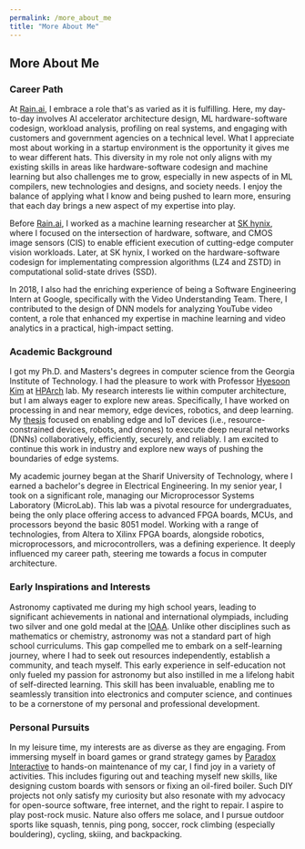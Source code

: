 ```yaml
---
permalink: /more_about_me
title: "More About Me"
---
```


## More About Me

### Career Path

At [Rain.ai](https://rain.ai/), I embrace a role that's as varied as it is fulfilling. Here, my day-to-day involves AI accelerator architecture design, ML hardware-software codesign, workload analysis, profiling on real systems, and engaging with customers and government agencies on a technical level. What I appreciate most about working in a startup environment is the opportunity it gives me to wear different hats. This diversity in my role not only aligns with my existing skills in areas like hardware-software codesign and machine learning but also challenges me to grow, especially in new aspects of in ML compilers, new technologies and designs, and society needs. I enjoy the balance of applying what I know and being pushed to learn more, ensuring that each day brings a new aspect of my expertise into play.

Before [Rain.ai](https://rain.ai/), I worked as a machine learning researcher at [SK hynix](http://www.skhynix.com/), where I focused on the intersection of hardware, software, and CMOS image sensors (CIS) to enable efficient execution of cutting-edge computer vision workloads. Later, at SK hynix, I worked on the hardware-software codesign for implementating compression algorithms (LZ4 and ZSTD) in computational solid-state drives (SSD).

In 2018, I also had the enriching experience of being a Software Engineering Intern at Google, specifically with the Video Understanding Team. There, I contributed to the design of DNN models for analyzing YouTube video content, a role that enhanced my expertise in machine learning and video analytics in a practical, high-impact setting.

### Academic Background

I got my Ph.D. and Masters's degrees in computer science from the Georgia Institute of Technology. I had the pleasure to work with Professor [Hyesoon Kim](https://www.cc.gatech.edu/~hyesoon/) at [HPArch](http://hparch.gatech.edu) lab. My research interests lie within computer architecture, but I am always eager to explore new areas. Specifically, I have worked on processing in and near memory, edge devices, robotics, and deep learning. My [thesis](http://hdl.handle.net/1853/64765) focused on enabling edge and IoT devices (i.e., resource-constrained devices, robots, and drones) to execute deep neural networks (DNNs) collaboratively, efficiently, securely, and reliably. I am excited to continue this work in industry and explore new ways of pushing the boundaries of edge systems.

My academic journey began at the Sharif University of Technology, where I earned a bachelor's degree in Electrical Engineering. In my senior year, I took on a significant role, managing our Microprocessor Systems Laboratory (MicroLab). This lab was a pivotal resource for undergraduates, being the only place offering access to advanced FPGA boards, MCUs, and processors beyond the basic 8051 model. Working with a range of technologies, from Altera to Xilinx FPGA boards, alongside robotics, microprocessors, and microcontrollers, was a defining experience. It deeply influenced my career path, steering me towards a focus in computer architecture.


### Early Inspirations and Interests

Astronomy captivated me during my high school years, leading to significant achievements in national and international olympiads, including two silver and one gold medal at the [IOAA](https://en.wikipedia.org/wiki/International_Olympiad_on_Astronomy_and_Astrophysics). Unlike other disciplines such as mathematics or chemistry, astronomy was not a standard part of high school curriculums. This gap compelled me to embark on a self-learning journey, where I had to seek out resources independently, establish a community, and teach myself. This early experience in self-education not only fueled my passion for astronomy but also instilled in me a lifelong habit of self-directed learning. This skill has been invaluable, enabling me to seamlessly transition into electronics and computer science, and continues to be a cornerstone of my personal and professional development.

### Personal Pursuits

In my leisure time, my interests are as diverse as they are engaging. From immersing myself in board games or grand strategy games by [Paradox Interactive](https://www.paradoxinteractive.com/) to hands-on maintenance of my car, I find joy in a variety of activities. This includes figuring out and teaching myself new skills, like designing custom boards with sensors or fixing an oil-fired boiler. Such DIY projects not only satisfy my curiosity but also resonate with my advocacy for open-source software, free internet, and the right to repair. I aspire to play post-rock music. Nature also offers me solace, and I pursue outdoor sports like squash, tennis, ping pong, soccer, rock climbing (especially bouldering), cycling, skiing, and backpacking.